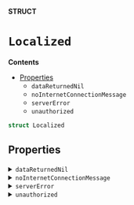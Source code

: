 **STRUCT**

# `Localized`

**Contents**

- [Properties](#properties)
  - `dataReturnedNil`
  - `noInternetConnectionMessage`
  - `serverError`
  - `unauthorized`

```swift
struct Localized
```

## Properties
<details><summary markdown="span"><code>dataReturnedNil</code></summary>

```swift
static var dataReturnedNil = NSLocalizedString("dataReturnedNil", comment: "Either the response code or the header was missing in the response.")
```

</details>

<details><summary markdown="span"><code>noInternetConnectionMessage</code></summary>

```swift
static var noInternetConnectionMessage = NSLocalizedString("Internet connetivity seems unreachable. Explore your favorite pictures...", comment: "No Internet Conenction")
```

</details>

<details><summary markdown="span"><code>serverError</code></summary>

```swift
static var serverError = NSLocalizedString("serverError", comment: "An unexpected condition was encountered and no more specific message is suitable.")
```

</details>

<details><summary markdown="span"><code>unauthorized</code></summary>

```swift
static var unauthorized = NSLocalizedString("unauthorized", comment: "The user does not have valid authentication credentials for the target resource.")
```

</details>
